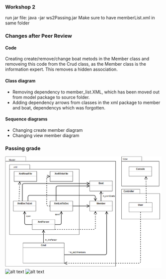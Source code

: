 ### Workshop 2
run jar file: java -jar ws2Passing.jar
Make sure to have memberList.xml in same folder

### Changes after Peer Review
#### Code
Creating create/remove/change boat metods in the Member class and removeing this code from the Crud class, as the Member class is the information expert. This removes a hidden association.

#### Class diagram
  * Removing dependency to member_list.XML, which has been moved out from model package to source folder.
  * Adding dependency arrows from classes in the xml package to member and boat, dependencys which was forgotten.

#### Sequence diagrams
  * Changing create member diagram
  * Changing view member diagram

### Passing grade
![alt text](https://github.com/tn222gf/1DV607/blob/master/ws2/ws2_ClassDiagram_passing_tn222gf.png "ws2 class diagram first submission")
![alt text](https://github.com/tn222gf/1DV607/blob/master/ws2/ws2_seqDiagram_passingGrade_tn222gf.png "ws2 sequence diagram first submission")
![alt text](https://github.com/tn222gf/1DV607/blob/master/ws2/ws2_seqDiagram2_passingGrade_tn222gf.png "ws2 sequence diagram first submission")
